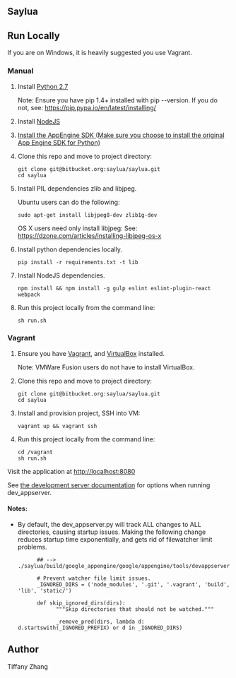 ## Saylua

## Run Locally
If you are on Windows, it is heavily suggested you use Vagrant.

### Manual
1. Install [Python 2.7](https://www.python.org/downloads/)

      Note: Ensure you have pip 1.4+ installed with pip --version. If you do not, see: https://pip.pypa.io/en/latest/installing/

2. Install [NodeJS](https://nodejs.org/en/download/current/)

3. [Install the AppEngine SDK (Make sure you choose to install the original App Engine SDK for Python)](https://cloud.google.com/appengine/docs/python/download)

4. Clone this repo and move to project directory:

      ```
      git clone git@bitbucket.org:saylua/saylua.git
      cd saylua
      ```

5. Install PIL dependencies zlib and libjpeg.

      Ubuntu users can do the following:

      ```
      sudo apt-get install libjpeg8-dev zlib1g-dev
      ```

      OS X users need only install libjpeg:
      See: https://dzone.com/articles/installing-libjpeg-os-x

6. Install python dependencies locally.

      `pip install -r requirements.txt -t lib`


7. Install NodeJS dependencies.

      `npm install && npm install -g gulp eslint eslint-plugin-react webpack`


8. Run this project locally from the command line:

      `sh run.sh`


### Vagrant
1. Ensure you have [Vagrant](https://www.vagrantup.com/downloads.html), and [VirtualBox](https://www.virtualbox.org/wiki/Downloads) installed.

      Note: VMWare Fusion users do not have to install VirtualBox.

2. Clone this repo and move to project directory:

      ```
      git clone git@bitbucket.org:saylua/saylua.git
      cd saylua
      ```

3. Install and provision project, SSH into VM:

      `vagrant up && vagrant ssh`

4. Run this project locally from the command line:

      ```
      cd /vagrant
      sh run.sh
      ```

Visit the application at [http://localhost:8080](http://localhost:8080)

See [the development server documentation](https://developers.google.com/appengine/docs/python/tools/devserver)
for options when running dev_appserver.

#### Notes:

- By default, the dev_appserver.py will track ALL changes to ALL directories, causing startup issues.
Making the following change reduces startup time exponentially, and gets rid of filewatcher limit problems.

            ## --> ./saylua/build/google_appengine/google/appengine/tools/devappserver2/watcher_common.py

            # Prevent watcher file limit issues.
            _IGNORED_DIRS = ('node_modules', '.git', '.vagrant', 'build', 'lib', 'static/')

            def skip_ignored_dirs(dirs):
                  """Skip directories that should not be watched."""

                  _remove_pred(dirs, lambda d: d.startswith(_IGNORED_PREFIX) or d in _IGNORED_DIRS)

## Author
Tiffany Zhang
